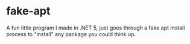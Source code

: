 # fake-apt
A fun little program I made in .NET 5, just goes through a fake apt install process to "install" any package you could think up.
